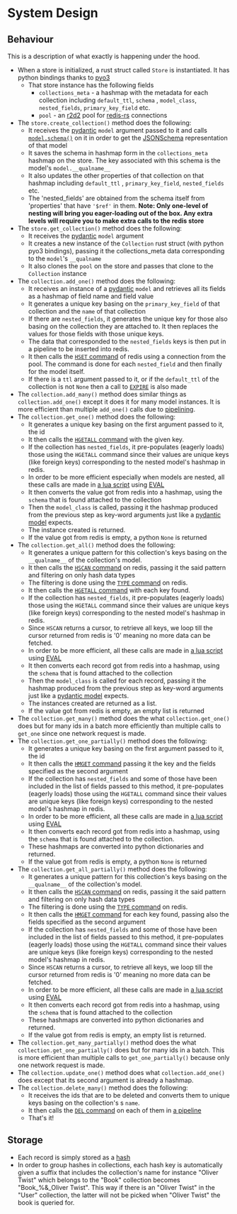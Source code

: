 # System Design

## Behaviour

This is a description of what exactly is happening under the hood.

- When a store is initialized, a rust struct called `Store` is instantiated. It has python bindings thanks
  to [pyo3](https://pyo3.rs/)
    - That store instance has the following fields
        - `collections_meta` - a hashmap with the metadata for each collection including `default_ttl`, `schema`
          , `model_class`, `nested_fields`, `primary_key_field` etc.
        - `pool` - an [r2d2](https://github.com/sfackler/r2d2) pool for [redis-rs](https://github.com/redis-rs/redis-rs)
          connections
- The `store.create_collection()` method does the following:
    - It receives the [pydantic](https://pydantic-docs.helpmanual.io/) `model` argument passed to it and
      calls [`model.schema()`](https://pydantic-docs.helpmanual.io/usage/schema/) on it in order to get
      the [JSONSchema](https://json-schema.org/) representation of that model
    - It saves the schema in hashmap form in the `collections_meta` hashmap on the store. The key associated with this
      schema is the model's `model.__qualname__`
    - It also updates the other properties of that collection on that hashmap including `default_ttl`
      , `primary_key_field`, `nested_fields` etc.
    - The 'nested_fields' are obtained from the schema itself from 'properties' that have `'$ref'` in them.
      **Note: Only one-level of nesting will bring you eager-loading out of the box. Any extra levels will require you
      to make extra calls to the redis store**
- The `store.get_collection()` method does the following:
    - It receives the [pydantic](https://pydantic-docs.helpmanual.io/) `model` argument
    - It creates a new instance of the `Collection` rust struct (with python pyo3 bindings), passing it the
      collections_meta data corresponding to the `model`'s `__qualname`
    - It also clones the `pool` on the store and passes that clone to the `Collection` instance
- The `collection.add_one()` method does the following:
    - It receives an instance of a [pydantic](https://pydantic-docs.helpmanual.io/) `model` and retrieves all its fields
      as a hashmap of field name and field value
    - It generates a unique key basing on the `primary_key_field` of that collection and the `name` of that
      collection
    - If there are `nested_fields`, it generates the unique key for those also basing on the collection they are
      attached to. It then replaces the values for those fields with those unique keys.
    - The data that corresponded to the `nested_fields` keys is then put in a pipeline to be inserted into redis.
    - It then calls the [`HSET` command](https://redis.io/commands/hset/) of redis using a connection from the pool. The
      command is done for each `nested_field` and then finally for the model itself.
    - If there is a `ttl` argument passed to it, or if the `default_ttl` of the collection is not `None` then a call
      to [`EXPIRE`](https://redis.io/commands/expire/) is also made
- The `collection.add_many()` method does similar things as `collection.add_one()` except it does it for many model
  instances. It is more efficient than multiple `add_one()` calls due
  to [pipelining](https://redis.io/docs/manual/pipelining/).
- The `collection.get_one()` method does the following:
    - It generates a unique key basing on the first argument passed to it, the id
    - It then calls the [`HGETALL` command](https://redis.io/commands/hgetall/) with the given key.
    - If the collection has `nested_fields`, it pre-populates (eagerly loads) those using the `HGETALL` command since
      their values are unique keys (like foreign keys) corresponding to the nested model's hashmap in redis.
    - In order to be more efficient especially when models are nested, all these calls are made
      in [a lua script](../lua_scripts/select_all_fields_for_some_ids.lua) using [EVAL](https://redis.io/commands/eval/)
    - It then converts the value got from redis into a hashmap, using the `schema` that is found attached to the
      collection
    - Then the `model_class` is called, passing it the hashmap produced from the previous step as key-word arguments
      just like a [pydantic model](https://pydantic-docs.helpmanual.io/#example) expects.
    - The instance created is returned.
    - If the value got from redis is empty, a python `None` is returned
- The `collection.get_all()` method does the following:
    - It generates a unique pattern for this collection's keys basing on the `__qualname__` of the collection's model.
    - It then calls the [`HSCAN` command](https://redis.io/commands/hscan/) on redis, passing it the said pattern and
      filtering on only hash data types
    - The filtering is done using the [`TYPE` command](https://redis.io/commands/type/) on redis.
    - It then calls the [`HGETALL` command](https://redis.io/commands/hgetall/) with each key found.
    - If the collection has `nested_fields`, it pre-populates (eagerly loads) those using the `HGETALL` command since
      their values are unique keys (like foreign keys) corresponding to the nested model's hashmap in redis.
    - Since `HSCAN` returns a cursor, to retrieve all keys, we loop till the cursor returned from redis is '0' meaning
      no more data can be fetched.
    - In order to be more efficient, all these calls are made
      in [a lua script](../lua_scripts/select_all_fields_for_all_ids.lua) using [EVAL](https://redis.io/commands/eval/)
    - It then converts each record got from redis into a hashmap, using the `schema` that is found attached to the
      collection
    - Then the `model_class` is called for each record, passing it the hashmap produced from the previous step as
      key-word arguments just like a [pydantic model](https://pydantic-docs.helpmanual.io/#example) expects.
    - The instances created are returned as a list.
    - If the value got from redis is empty, an empty list is returned
- The `collection.get_many()` method does the what `collection.get_one()` does but for many ids in a batch more
  efficiently than multiple calls to `get_one` since one network request is made.
- The `collection.get_one_partially()` method does the following:
    - It generates a unique key basing on the first argument passed to it, the id
    - It then calls the [`HMGET` command](https://redis.io/commands/hmget/) passing it the key and the fields specified
      as the second argument
    - If the collection has `nested_fields` and some of those have been included in the list of fields passed to this
      method,
      it pre-populates (eagerly loads) those using the `HGETALL` command since their values are unique keys (like
      foreign keys) corresponding to the nested model's hashmap in redis.
    - In order to be more efficient, all these calls are made
      in [a lua script](../lua_scripts/select_some_fields_for_some_ids.lua)
      using [EVAL](https://redis.io/commands/eval/)
    - It then converts each record got from redis into a hashmap, using the `schema` that is found attached to the
      collection.
    - These hashmaps are converted into python dictionaries and returned.
    - If the value got from redis is empty, a python `None` is returned
- The `collection.get_all_partially()` method does the following:
    - It generates a unique pattern for this collection's keys basing on the `__qualname__` of the collection's model.
    - It then calls the [`HSCAN` command](https://redis.io/commands/hscan/) on redis, passing it the said pattern and
      filtering on only hash data types
    - The filtering is done using the [`TYPE` command](https://redis.io/commands/type/) on redis.
    - It then calls the [`HMGET` command](https://redis.io/commands/hmget/) for each key found, passing also the fields
      specified as the second argument
    - If the collection has `nested_fields` and some of those have been included in the list of fields passed to this
      method,
      it pre-populates (eagerly loads) those using the `HGETALL` command since their values are unique keys (like
      foreign keys) corresponding to the nested model's hashmap in redis.
    - Since `HSCAN` returns a cursor, to retrieve all keys, we loop till the cursor returned from redis is '0' meaning
      no more data can be fetched.
    - In order to be more efficient, all these calls are made
      in [a lua script](../lua_scripts/select_some_fields_for_all_ids.lua) using [EVAL](https://redis.io/commands/eval/)
    - It then converts each record got from redis into a hashmap, using the `schema` that is found attached to the
      collection
    - These hashmaps are converted into python dictionaries and returned.
    - If the value got from redis is empty, an empty list is returned.
- The `collection.get_many_partially()` method does the what `collection.get_one_partially()` does but for many ids in a
  batch.
  This is more efficient than multiple calls to `get_one_partially()` because only one network request is made.
- The `collection.update_one()` method does what `collection.add_one()` does except that its second argument is already
  a hashmap.
- The `collection.delete_many()` method does the following:
    - It receives the ids that are to be deleted and converts them to unique keys basing on the collection's
      s `name`.
    - It then calls the [`DEL` command](https://redis.io/commands/del/) on each of them
      in [a pipeline](https://redis.io/docs/manual/pipelining/)
    - That's it!

## Storage

- Each record is simply stored as a [hash](https://redis.io/docs/data-types/#hashes)
- In order to group hashes in collections, each hash key is automatically given a suffix that includes the collection's
  name
  for instance "Oliver Twist" which belongs to the "Book" collection becomes "Book_%&_Oliver Twist". This way if there
  is
  an "Oliver Twist" in the "User" collection, the latter will not be picked when "Oliver Twist" the book is queried for.
